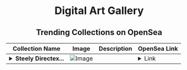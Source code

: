 <div align="center">

# Digital Art Gallery

## Trending Collections on OpenSea

| Collection Name                       | Image                                                                                     | Description                       | OpenSea Link                                                                                          |
|---------------------------------------|-------------------------------------------------------------------------------------------|-----------------------------------|--------------------------------------------------------------------------------------------------------|
| **<details><summary>Steely Directex...</summary>Steely Directexamination</details>** | ![Image](https://i.seadn.io/s/raw/files/6ab02aaccb75e8e0d0e0d72a94113c46.png?w=500&auto=format?w=200&auto=format) |  | <details><summary>Link</summary>[Steely Directexamination](https://opensea.io/collection/steely-directexamination)</details> |

</div>